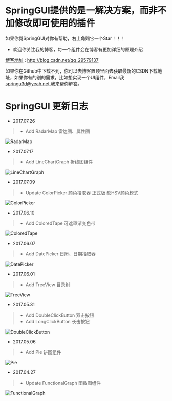 
# SpringGUI提供的是一解决方案，而非不加修改即可使用的插件

如果你觉SpringGUI对你有帮助，右上角赐它一个Star！！！

- 欢迎你关注我的博客，每一个组件会在博客有更加详细的原理介绍

[博客地址](http://blog.csdn.net/qq_29579137) : http://blog.csdn.net/qq_29579137

如果你在Github中下载不到，你可以去博客置顶里面去获取最新的CSDN下载地址，如果你有的别的需求，比如想实现一个UI组件，Email我 springu3d@yeah.net,我来帮你解答。

# SpringGUI 更新日志

- 2017.07.26
> - Add RadarMap 雷达图、属性图

![RadarMap](https://github.com/ll4080333/UnityCodes/blob/master/EFFECTS/09_RadarMap/All.png)

- 2017.07.17
> - Add LineChartGraph 折线图组件

![LineChartGraph](https://github.com/ll4080333/UnityCodes/blob/master/EFFECTS/08_LineChartGraph/LineChart.gif)

- 2017.07.09
> - Update ColorPicker 颜色拾取器 正式版 缺HSV颜色模式

![ColorPicker](https://github.com/ll4080333/UnityCodes/blob/master/EFFECTS/07_ColorPicker/Colorpicker.gif)
 
- 2017.06.10
> - Add ColoredTape 可遮罩渐变色带

![ColoredTape](https://github.com/ll4080333/UnityCodes/blob/master/EFFECTS/06_ColoredTape/CT.png)

- 2017.06.07
> - Add DatePicker 日历、日期拾取器

![DatePicker](https://github.com/ll4080333/UnityCodes/blob/master/EFFECTS/05_DatePicker/Calendar.gif)

- 2017.06.01
> - Add TreeView 目录树

![TreeView](https://github.com/ll4080333/UnityCodes/blob/master/EFFECTS/04_TreeView/ViewTree.gif)

- 2017.05.31  
> - Add DoubleClickButton 双击按钮
> - Add LongClickButton 长击按钮 

![DoubleClickButton](https://github.com/ll4080333/UnityCodes/blob/master/EFFECTS/03_DoubleLongClickButton/DoubleLongClickButton.png)

- 2017.05.06 
> - Add Pie 饼图组件

![Pie](https://github.com/ll4080333/UnityCodes/blob/master/EFFECTS/02_PieGraph/Pie.gif)

- 2017.04.27 
> - Update FunctionalGraph 函数图组件

![FunctionalGraph](https://github.com/ll4080333/UnityCodes/blob/master/EFFECTS/01_FunctionalGraph/FunctionalGraph.png)


